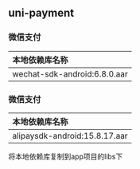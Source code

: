 ## uni-payment

### 微信支付

|本地依赖库名称									|
|:--											|
|wechat-sdk-android:6.8.0.aar	|

### 微信支付

|本地依赖库名称									|
|:--											|
|alipaysdk-android:15.8.17.aar	|

将本地依赖库复制到app项目的libs下
